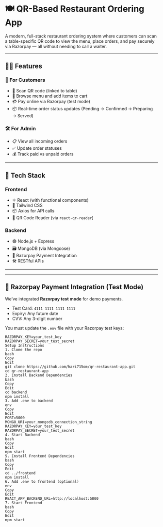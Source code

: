 # 🍽️ QR-Based Restaurant Ordering App

A modern, full-stack restaurant ordering system where customers can scan a table-specific QR code to view the menu, place orders, and pay securely via Razorpay — all without needing to call a waiter.

---

## 🧑‍🍳 Features

### 👥 For Customers
- 📲 Scan QR code (linked to table)
- 🧾 Browse menu and add items to cart
- 💳 Pay online via Razorpay (test mode)
- 📦 Real-time order status updates (Pending → Confirmed → Preparing → Served)

### 🛠️ For Admin
- 📋 View all incoming orders
- ✅ Update order statuses
- 💰 Track paid vs unpaid orders

---

## 🧱 Tech Stack

### Frontend
- ⚛️ React (with functional components)
- 💅 Tailwind CSS
- 📦 Axios for API calls
- 📸 QR Code Reader (via `react-qr-reader`)

### Backend
- 🟢 Node.js + Express
- 🗃️ MongoDB (via Mongoose)
- 🔐 Razorpay Payment Integration
- 🛠️ RESTful APIs

---

---

## 🔐 Razorpay Payment Integration (Test Mode)

We’ve integrated **Razorpay test mode** for demo payments.

- Test Card: `4111 1111 1111 1111`
- Expiry: Any future date
- CVV: Any 3-digit number

You must update the `.env` file with your Razorpay test keys:

```env
RAZORPAY_KEY=your_test_key
RAZORPAY_SECRET=your_test_secret
Setup Instructions
1. Clone the repo
bash
Copy
Edit
git clone https://github.com/hari715om/qr-restaurant-app.git
cd qr-restaurant-app
2. Install Backend Dependencies
bash
Copy
Edit
cd backend
npm install
3. Add .env to backend
env
Copy
Edit
PORT=5000
MONGO_URI=your_mongodb_connection_string
RAZORPAY_KEY=your_test_key
RAZORPAY_SECRET=your_test_secret
4. Start Backend
bash
Copy
Edit
npm start
5. Install Frontend Dependencies
bash
Copy
Edit
cd ../frontend
npm install
6. Add .env to frontend (optional)
env
Copy
Edit
REACT_APP_BACKEND_URL=http://localhost:5000
7. Start Frontend
bash
Copy
Edit
npm start
